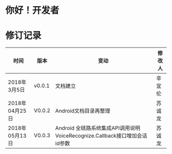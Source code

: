 # 你好！开发者

# 修订记录

时间|版本|变动|修改人
---|---|---|---|
2018年3月5日|v0.0.1|文档建立|辛宜伦
2018年04月25日|V0.0.2|Android文档目录再整理|苏诚龙
2018年05月13日|V0.0.3|Android 全链路系统集成API调用说明VoiceRecognize.Callback接口增加会话id参数|苏诚龙
